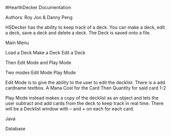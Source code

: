 #HearthDecker Documentation

Authors: Roy Joo & Danny Peng

HSDecker has the ability to keep track of a deck. You can make a deck, edit a deck, save a deck and delete a deck. The Deck is saved onto a file. 

Main Menu

Load a Deck
Make a Deck
Edit a Deck

Then Edit Mode and Play Mode

Two modes
Edit Mode
Play Mode

Edit Mode is to give the ability to the user to edit the decklist. 
There is a 
add cardname textbox.
 A Mana Cost for the Card
Then Quantity for said card 1-2


Play Mode instead makes a copy of the decklist as an object and lets the user subtract and add cards from the deck to keep track in real time.
There will be a 
Decklist window with – and + on each for each card. 

Java

Database
